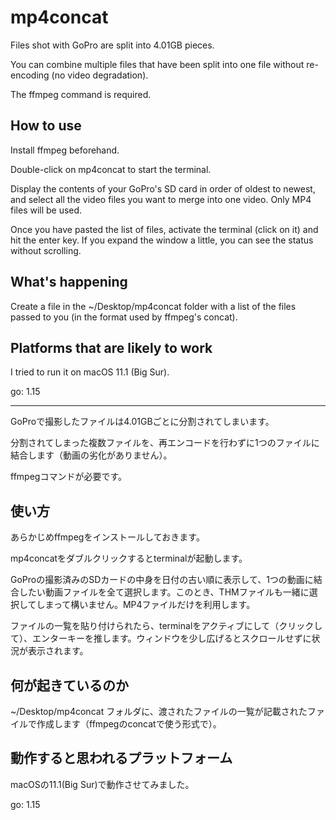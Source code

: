 # mp4concat

Files shot with GoPro are split into 4.01GB pieces.

You can combine multiple files that have been split into one file without re-encoding (no video degradation).

The ffmpeg command is required.

## How to use

Install ffmpeg beforehand.

Double-click on mp4concat to start the terminal.

Display the contents of your GoPro's SD card in order of oldest to newest, and select all the video files you want to merge into one video. Only MP4 files will be used.

Once you have pasted the list of files, activate the terminal (click on it) and hit the enter key. If you expand the window a little, you can see the status without scrolling.

## What's happening

Create a file in the ~/Desktop/mp4concat folder with a list of the files passed to you (in the format used by ffmpeg's concat).

## Platforms that are likely to work

I tried to run it on macOS 11.1 (Big Sur).

go: 1.15

---

GoProで撮影したファイルは4.01GBごとに分割されてしまいます。

分割されてしまった複数ファイルを、再エンコードを行わずに1つのファイルに結合します（動画の劣化がありません）。

ffmpegコマンドが必要です。

## 使い方

あらかじめffmpegをインストールしておきます。

mp4concatをダブルクリックするとterminalが起動します。

GoProの撮影済みのSDカードの中身を日付の古い順に表示して、1つの動画に結合したい動画ファイルを全て選択します。このとき、THMファイルも一緒に選択してしまって構いません。MP4ファイルだけを利用します。

ファイルの一覧を貼り付けられたら、terminalをアクティブにして（クリックして）、エンターキーを推します。ウィンドウを少し広げるとスクロールせずに状況が表示されます。

## 何が起きているのか

~/Desktop/mp4concat フォルダに、渡されたファイルの一覧が記載されたファイルで作成します（ffmpegのconcatで使う形式で）。

## 動作すると思われるプラットフォーム

macOSの11.1(Big Sur)で動作させてみました。

go: 1.15